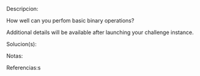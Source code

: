 
Descripcion:

How well can you perfom basic binary operations?

Additional details will be available after launching your challenge instance.

Solucion(s):

Notas:

Referencias:s